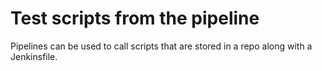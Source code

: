 # Test scripts from the pipeline

Pipelines can be used to call scripts that are stored in a repo along with a Jenkinsfile.
